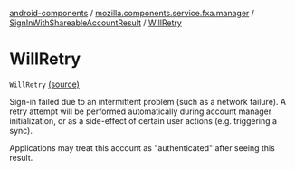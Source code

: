 [android-components](../../index.md) / [mozilla.components.service.fxa.manager](../index.md) / [SignInWithShareableAccountResult](index.md) / [WillRetry](./-will-retry.md)

# WillRetry

`WillRetry` [(source)](https://github.com/mozilla-mobile/android-components/blob/master/components/service/firefox-accounts/src/main/java/mozilla/components/service/fxa/manager/FxaAccountManager.kt#L122)

Sign-in failed due to an intermittent problem (such as a network failure). A retry attempt will
be performed automatically during account manager initialization, or as a side-effect of certain
user actions (e.g. triggering a sync).

Applications may treat this account as "authenticated" after seeing this result.

